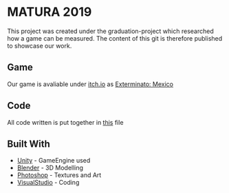 # MATURA 2019
This project was created under the graduation-project which researched how a game can be measured. The content of this git is therefore published to showcase our work.

## Game
Our game is avaliable under [itch.io](http://itch.io) as [Exterminato: Mexico](http://itch.io/crossbowstudios/exterminator-mexico)

## Code
All code written is put together in [this](All.cs) file

## Built With

* [Unity](http://unity3d.com) - GameEngine used
* [Blender](http://blender.org) - 3D Modelling
* [Photoshop](http://adobe.com/photoshop) - Textures and Art
* [VisualStudio](http://visualstudio.microsoft.com) - Coding

